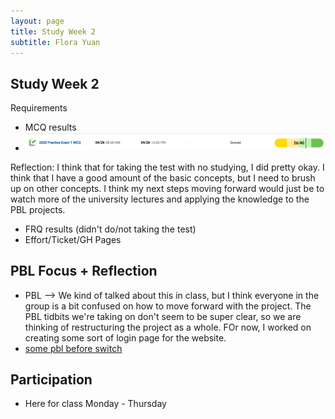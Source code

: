 ```yaml
---
layout: page
title: Study Week 2
subtitle: Flora Yuan
---
```

## Study Week 2
Requirements
* MCQ results
* ![studyweek2.png](/assets/img/studyweek2.png)

Reflection: I think that for taking the test with no studying, I did pretty okay.  I think that I have a good amount of the basic concepts, but I need to brush up on other concepts.  I think my next steps moving forward would just be to watch more of the university lectures and applying the knowledge to the PBL projects.

* FRQ results (didn't do/not taking the test)
* Effort/Ticket/GH Pages

## PBL Focus + Reflection
* PBL --> We kind of talked about this in class, but I think everyone in the group is a bit confused on how to move forward with the project.  The PBL tidbits we're taking on don't seem to be super clear, so we are thinking of restructuring the project as a whole.  FOr now, I worked on creating some sort of login page for the website.
* [some pbl before switch](https://github.com/adhithin/lab-kit/commit/3666b7a40c17dcb732c25800c72c07fc4116e814)

## Participation
* Here for class Monday - Thursday